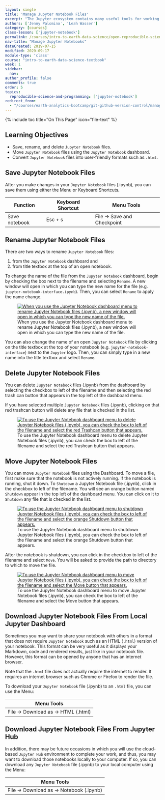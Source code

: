 ```yaml
---
layout: single
title: 'Manage Jupyter Notebook Files'
excerpt: "The Jupyter ecosystem contains many useful tools for working with Python including Jupyter Notebook, an interactive coding environment, and the Jupyter Notebook dashboard, which allows you to manage files and directories in your Jupyter environment. Learn how to manage Jupyter Notebook files including saving, renaming, deleting, moving, and downloading notebooks."
authors: ['Jenny Palomino', 'Leah Wasser']
category: [courses]
class-lesson: ['jupyter-notebook']
permalink: /courses/intro-to-earth-data-science/open-reproducible-science/jupyter-python/manage-jupyter-notebook-files/
nav-title: "Manage Jupyter Notebooks"
dateCreated: 2019-07-15
modified: 2020-09-17
module-type: 'class'
course: "intro-to-earth-data-science-textbook"
week: 1
sidebar:
  nav:
author_profile: false
comments: true
order: 5
topics:
  reproducible-science-and-programming: ['jupyter-notebook']
redirect_from: 
  - "/courses/earth-analytics-bootcamp/git-github-version-control/manage-jupyter-notebooks/"
---
```


{% include toc title="On This Page" icon="file-text" %}

<div class='notice--success' markdown="1">

## <i class="fa fa-graduation-cap" aria-hidden="true"></i> Learning Objectives

* Save, rename, and delete `Jupyter Notebook` files.
* Move `Jupyter Notebook` files using the `Jupyter Notebook` dashboard.
* Convert `Jupyter Notebook` files into user-friendly formats such as `.html`. 

</div>


## Save Jupyter Notebook Files 

After you make changes in your `Jupyter Notebook` files (.ipynb), you can save them using either the Menu or Keyboard Shortcuts. 

Function  | Keyboard Shortcut | Menu Tools
--- | --- | ---
Save notebook  | Esc + s | File → Save and Checkpoint


## Rename Jupyter Notebook Files

There are two ways to rename `Jupyter Notebook` files: 

1. from the `Jupyter Notebook` dashboard and 
2. from title textbox at the top of an open notebook. 

To change the name of the file from the `Jupyter Notebook` dashboard, begin by checking the box next to the filename and selecting `Rename`. A new window will open in which you can type the new name for the file (e.g. `jupyter-notebook-interface.ipynb`). Then, you can select `Rename` to apply the name change. 

<figure>
 <a href="{{ site.url }}/images/courses/earth-analytics/bootcamp/jupyter-interface/rename-existing-notebook.png">
 <img src="{{ site.url }}/images/courses/earth-analytics/bootcamp/jupyter-interface/rename-existing-notebook.png" alt="When you use the Jupyter Notebook dashboard menu to rename Jupyter Notebook files (.ipynb), a new window will open in which you can type the new name of the file."></a>
 <figcaption> When you use the Jupyter Notebook dashboard menu to rename Jupyter Notebook files (.ipynb), a new window will open in which you can type the new name of the file.
 </figcaption>
</figure>

You can also change the name of an open `Jupyter Notebook` file by clicking on the title textbox at the top of your notebook (e.g. `jupyter-notebook-interface`) next to the `Jupyter` logo. Then, you can simply type in a new name into the title textbox and select `Rename`. 


## Delete Jupyter Notebook Files

You can delete `Jupyter Notebook` files (.ipynb) from the dashboard by selecting the checkbox to left of the filename and then selecting the red trash can button that appears in the top left of the dashboard menu. 

If you have selected multiple `Jupyter Notebook` files (.ipynb), clicking on that red trashcan button will delete any file that is checked in the list. 

<figure>
 <a href="{{ site.url }}/images/courses/earth-analytics/bootcamp/jupyter-interface/delete-existing-notebook.png">
 <img src="{{ site.url }}/images/courses/earth-analytics/bootcamp/jupyter-interface/delete-existing-notebook.png" alt="To use the Jupyter Notebook dashboard menu to delete Jupyter Notebook files (.ipynb), you can check the box to left of the filename and select the red Trashcan button that appears."></a>
 <figcaption> To use the Jupyter Notebook dashboard menu to delete Jupyter Notebook files (.ipynb), you can check the box to left of the filename and select the red Trashcan button that appears.
 </figcaption>
</figure>


## Move Jupyter Notebook Files

You can move `Jupyter Notebook` files using the Dashboard. To move a file, first make sure that the notebook is not actively running. If the notebook is running, shut it down. To `Shutdown` a Jupyter Notebook file (.ipynb), click in the checkbox to left of the filename. You will see an orange button named `Shutdown` appear in the top left of the dashboard menu. You can click on it to `Shutdown` any file that is checked in the list.

<figure>
 <a href="{{ site.url }}/images/courses/earth-analytics/bootcamp/jupyter-interface/shutdown-notebook.png">
 <img src="{{ site.url }}/images/courses/earth-analytics/bootcamp/jupyter-interface/shutdown-notebook.png" alt="To use the Jupyter Notebook dashboard menu to shutdown Jupyter Notebook files (.ipynb), you can check the box to left of the filename and select the orange Shutdown button that appears."></a>
 <figcaption> To use the Jupyter Notebook dashboard menu to shutdown Jupyter Notebook files (.ipynb), you can check the box to left of the filename and select the orange Shutdown button that appears.
 </figcaption>
</figure>

After the notebook is shutdown, you can click in the checkbox to left of the filename and select `Move`. You will be asked to provide the path to directory to which to move the file. 

<figure>
 <a href="{{ site.url }}/images/courses/earth-analytics/bootcamp/jupyter-interface/move-notebook.png">
 <img src="{{ site.url }}/images/courses/earth-analytics/bootcamp/jupyter-interface/move-notebook.png" alt="To use the Jupyter Notebook dashboard menu to move Jupyter Notebook files (.ipynb), you can check the box to left of the filename and select the Move button that appears."></a>
 <figcaption> To use the Jupyter Notebook dashboard menu to move Jupyter Notebook files (.ipynb), you can check the box to left of the filename and select the Move button that appears.
 </figcaption>
</figure>


## Download Jupyter Notebook Files From Local Jupyter Dashboard

Sometimes you may want to share your notebook with others in a format that does not require `Jupyter Notebook` such as an HTML (`.html`) version of your notebook. This format can be very useful as it displays your Markdown, code and rendered results, just like in your notebook file. However, this format can be opened by anyone that has an internet browser.   

Note that the `.html` file does not actually require the internet to render. It requires an internet browser such as Chrome or Firefox to render the file. 

To download your `Jupyter Notebook` file (.ipynb) to an `.html` file, you can use the Menu:

Menu Tools | 
--- |  
File → Download as -> HTML (.html) |


## Download Jupyter Notebook Files From Jupyter Hub

In addition, there may be future occasions in which you will use the cloud-based `Jupyter Hub` environment to complete your work, and thus, you may want to download those notebooks locally to your computer. If so, you can download any `Jupyter Notebook` file (.ipynb) to your local computer using the Menu: 

Menu Tools | 
--- |  
File → Download as -> Notebook (.ipynb) |
